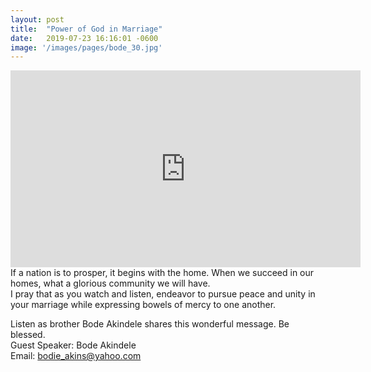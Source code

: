 ```yaml
---
layout: post
title:  "Power of God in Marriage"
date:   2019-07-23 16:16:01 -0600
image: '/images/pages/bode_30.jpg'
---
```

<iframe width="560" height="315" src="https://www.youtube.com/embed/ULlRCXY9DiM" frameborder="0" allow="accelerometer; autoplay; encrypted-media; gyroscope; picture-in-picture" allowfullscreen></iframe>
If a nation is to prosper, it begins with the home. When we succeed in our homes, what a glorious community we will have.
<br>I pray that as you watch and listen, endeavor to pursue peace and unity in your marriage while expressing bowels of mercy to one another. 

Listen as brother Bode Akindele shares this wonderful message. Be blessed. 
<br>
Guest Speaker: Bode Akindele <br>
Email: bodie_akins@yahoo.com 
